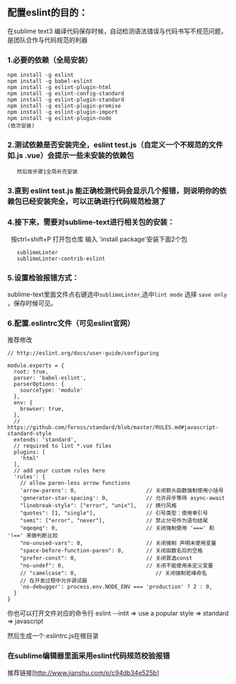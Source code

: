 ## 配置eslint的目的：
在sublime text3 编译代码保存时候，自动检测语法错误与代码书写不规范问题，是团队合作与代码规范的利器

### 1.必要的依赖（全局安装）

 ```
npm install -g eslint
npm install -g babel-eslint
npm install -g eslint-plugin-html
npm install -g eslint-config-standard
npm install -g eslint-plugin-standard
npm install -g eslint-plugin-promise
npm install -g eslint-plugin-import
npm install -g eslint-plugin-node
 (依次安装)
 ```

### 2.测试依赖是否安装完全，eslint  test.js（自定义一个不规范的文件如.js .vue）会提示一些未安装的依赖包
```
   然后按步骤1全局补充安装
```
 
### 3.直到 eslint test.js 能正确检测代码会显示几个报错，则说明你的依赖包已经安装完全，可以正确进行代码规范检测了

### 4.接下来，需要对sublime-text进行相关包的安装：
   按ctrl+shift+P 打开包仓库 输入 'install package'安装下面2个包
```
   sublimeLinter
   sublimeLinter-contrib-eslint
```

### 5.设置检验报错方式：
sublime-text里面文件点右键选中`sublimeLinter`,选中`lint mode` 选择 `save only` ，保存时候可见。

### 6.配置.eslintrc文件（可见eslint官网）

推荐修改

```
// http://eslint.org/docs/user-guide/configuring

module.exports = {
  root: true,
  parser: 'babel-eslint',
  parserOptions: {
    sourceType: 'module'
  },
  env: {
    browser: true,
  },
  // https://github.com/feross/standard/blob/master/RULES.md#javascript-standard-style
  extends: 'standard',
  // required to lint *.vue files
  plugins: [
    'html'
  ],
  // add your custom rules here
  'rules': {
    // allow paren-less arrow functions
    'arrow-parens': 0,                      // 关闭箭头函数强制使用小括号
    'generator-star-spacing': 0,            // 允许异步等待 async-await
    "linebreak-style": ["error", "unix"],   // 换行风格
    "quotes": [1, "single"],                // 引号类型：使用单引号
    "semi": ["error", "never"],             // 禁止分号作为语句结尾
    "eqeqeq": 0,                            // 关闭强制使用 '===' 和 '!==' 来做判断比较
    "no-unused-vars": 0,                    // 关闭强制 声明未使用变量
    "space-before-function-paren": 0,       // 关闭函数名后的空格
    "prefer-const": 0,                      // 关闭首选const
    "no-undef": 0,                          // 关闭不能使用未定义变量
    // "camelcase": 0,                         // 关闭强制驼峰命名
    // 在开发过程中允许调试器
    'no-debugger': process.env.NODE_ENV === 'production' ? 2 : 0,
  }
}
```

你也可以打开文件对应的命令行 eslint --intit  => use a popular style => standard => javascript

然后生成一个.eslintrc.js在根目录

### 在sublime编辑器里面采用eslint代码规范校验报错 
推荐链接[http://www.jianshu.com/p/c94db34e525b]
